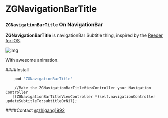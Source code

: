 ZGNavigationBarTitle
====================


### `ZGNavigationBarTitle` On NavigationBar

**ZGNavigationBarTitle** is navigationBar Subtitle thing, inspired by the [Reeder for iOS](http://reederapp.com/iphone/).

![img](https://raw.github.com/zhigang1992/ZGNavigationBarTitle/master/screenshot.png)

With awesome animation.

####Install
```Ruby
	pod 'ZGNavigationBarTitle'
```
```objc
	//Make the ZGNavigationBarTitleViewController your Navigation Controller
   [(ZGNavigationBarTitleViewController *)self.navigationController updateSubtitleTo:subtitleOrNil];
```

####Contact
[@zhigang1992](http://twitter.com/zhigang1992)